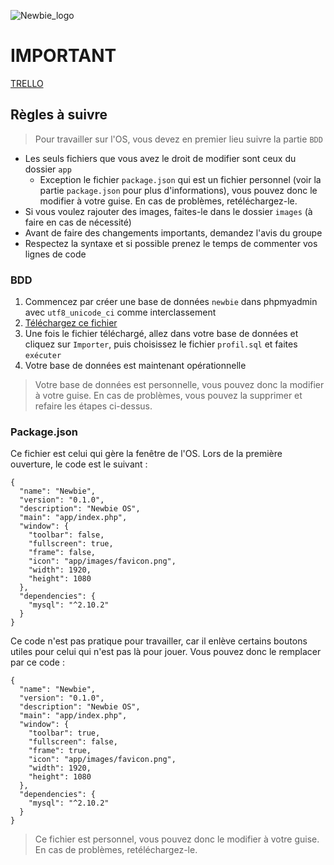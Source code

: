 ![Newbie_logo](http://img11.hostingpics.net/pics/941980logotransparent.png)

# IMPORTANT
[TRELLO](https://trello.com/b/g2MpFDzA)

## Règles à suivre
> Pour travailler sur l'OS, vous devez en premier lieu suivre la partie `BDD`

- Les seuls fichiers que vous avez le droit de modifier sont ceux du dossier `app`
  - Exception le fichier `package.json` qui est un fichier personnel (voir la partie `package.json` pour plus d'informations), vous pouvez donc le modifier à votre guise. En cas de problèmes, retéléchargez-le.
- Si vous voulez rajouter des images, faites-le dans le dossier `images` (à faire en cas de nécessité) 
- Avant de faire des changements importants, demandez l'avis du groupe
- Respectez la syntaxe et si possible prenez le temps de commenter vos lignes de code

### BDD
1. Commencez par créer une base de données `newbie` dans phpmyadmin avec `utf8_unicode_ci` comme interclassement
2. [Téléchargez ce fichier](https://drive.google.com/open?id=0B9r0GJvYkipNa0tKSy1sRzNWUHM)
3. Une fois le fichier téléchargé, allez dans votre base de données et cliquez sur `Importer`, puis choisissez le fichier `profil.sql` et faites `exécuter`
4. Votre base de données est maintenant opérationnelle

> Votre base de données est personnelle, vous pouvez donc la modifier à votre guise. En cas de problèmes, vous pouvez la supprimer et refaire les étapes ci-dessus.

### Package.json
Ce fichier est celui qui gère la fenêtre de l'OS. Lors de la première ouverture, le code est le suivant :
```
{
  "name": "Newbie",
  "version": "0.1.0",
  "description": "Newbie OS",
  "main": "app/index.php",
  "window": {
    "toolbar": false,
    "fullscreen": true,
    "frame": false,
    "icon": "app/images/favicon.png",
    "width": 1920,
    "height": 1080
  },
  "dependencies": {
    "mysql": "^2.10.2"
  }
}
```
Ce code n'est pas pratique pour travailler, car il enlève certains boutons utiles pour celui qui n'est pas là pour jouer.
Vous pouvez donc le remplacer par ce code :
```
{
  "name": "Newbie",
  "version": "0.1.0",
  "description": "Newbie OS",
  "main": "app/index.php",
  "window": {
    "toolbar": true,
    "fullscreen": false,
    "frame": true,
    "icon": "app/images/favicon.png",
    "width": 1920,
    "height": 1080
  },
  "dependencies": {
    "mysql": "^2.10.2"
  }
}
```
> Ce fichier est personnel, vous pouvez donc le modifier à votre guise. En cas de problèmes, retéléchargez-le.
